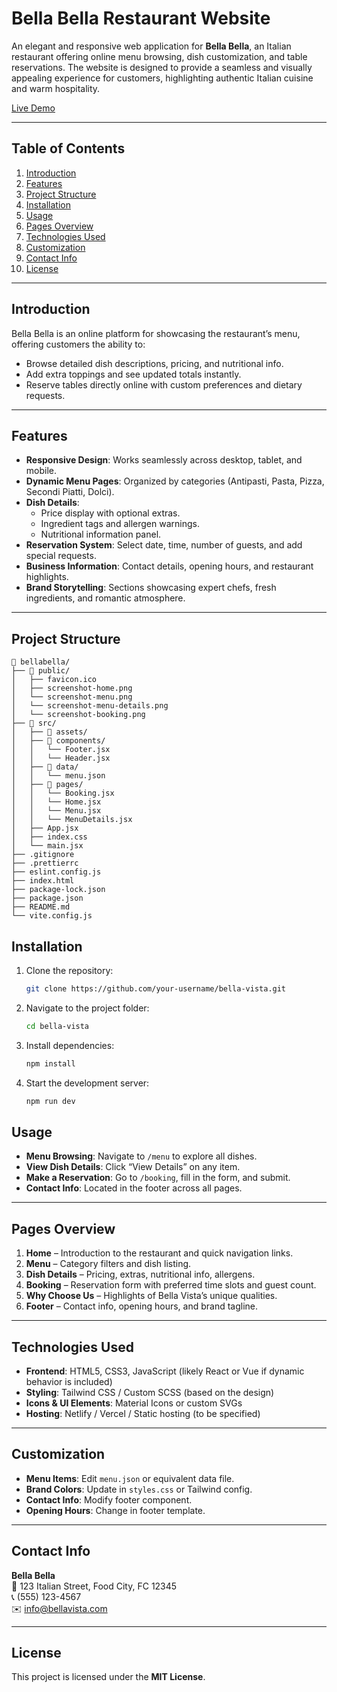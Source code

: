 # Bella Bella Restaurant Website

An elegant and responsive web application for **Bella Bella**, an Italian restaurant offering online menu browsing, dish customization, and table reservations. The website is designed to provide a seamless and visually appealing experience for customers, highlighting authentic Italian cuisine and warm hospitality.


[Live Demo](https://bella-bella-black.vercel.app/)

---

## Table of Contents

1. [Introduction](#introduction)
2. [Features](#features)
3. [Project Structure](#project-structure)
4. [Installation](#installation)
5. [Usage](#usage)
6. [Pages Overview](#pages-overview)
7. [Technologies Used](#technologies-used)
8. [Customization](#customization)
9. [Contact Info](#contact-info)
10. [License](#license)

---

## Introduction

Bella Bella is an online platform for showcasing the restaurant’s menu, offering customers the ability to:

- Browse detailed dish descriptions, pricing, and nutritional info.
- Add extra toppings and see updated totals instantly.
- Reserve tables directly online with custom preferences and dietary requests.

---

## Features

- **Responsive Design**: Works seamlessly across desktop, tablet, and mobile.
- **Dynamic Menu Pages**: Organized by categories (Antipasti, Pasta, Pizza, Secondi Piatti, Dolci).
- **Dish Details**:
  - Price display with optional extras.
  - Ingredient tags and allergen warnings.
  - Nutritional information panel.
- **Reservation System**: Select date, time, number of guests, and add special requests.
- **Business Information**: Contact details, opening hours, and restaurant highlights.
- **Brand Storytelling**: Sections showcasing expert chefs, fresh ingredients, and romantic atmosphere.

---

## Project Structure

```
📁 bellabella/
├── 📁 public/
│   ├── favicon.ico
│   ├── screenshot-home.png
│   └── screenshot-menu.png
│   └── screenshot-menu-details.png
│   └── screenshot-booking.png
├── 📁 src/
│   ├── 📁 assets/
│   ├── 📁 components/
│   │   └── Footer.jsx
│   │   └── Header.jsx
│   ├── 📁 data/
│   │   └── menu.json
│   ├── 📁 pages/
│   │   └── Booking.jsx
│   │   └── Home.jsx
│   │   └── Menu.jsx
│   │   └── MenuDetails.jsx
│   ├── App.jsx
│   ├── index.css
│   └── main.jsx
├── .gitignore
├── .prettierrc
├── eslint.config.js
├── index.html
├── package-lock.json
├── package.json
├── README.md
└── vite.config.js
```

## Installation

1. Clone the repository:
   ```bash
   git clone https://github.com/your-username/bella-vista.git
   ```
2. Navigate to the project folder:

   ```bash
   cd bella-vista
   ```

3. Install dependencies:

   ```bash
   npm install
   ```

4. Start the development server:
   ```bash
   npm run dev
   ```

## Usage

- **Menu Browsing**: Navigate to `/menu` to explore all dishes.
- **View Dish Details**: Click “View Details” on any item.
- **Make a Reservation**: Go to `/booking`, fill in the form, and submit.
- **Contact Info**: Located in the footer across all pages.

---

## Pages Overview

1. **Home** – Introduction to the restaurant and quick navigation links.
2. **Menu** – Category filters and dish listing.
3. **Dish Details** – Pricing, extras, nutritional info, allergens.
4. **Booking** – Reservation form with preferred time slots and guest count.
5. **Why Choose Us** – Highlights of Bella Vista’s unique qualities.
6. **Footer** – Contact info, opening hours, and brand tagline.

---

## Technologies Used

- **Frontend**: HTML5, CSS3, JavaScript (likely React or Vue if dynamic behavior is included)
- **Styling**: Tailwind CSS / Custom SCSS (based on the design)
- **Icons & UI Elements**: Material Icons or custom SVGs
- **Hosting**: Netlify / Vercel / Static hosting (to be specified)

---

## Customization

- **Menu Items**: Edit `menu.json` or equivalent data file.
- **Brand Colors**: Update in `styles.css` or Tailwind config.
- **Contact Info**: Modify footer component.
- **Opening Hours**: Change in footer template.

---

## Contact Info

**Bella Bella**  
📍 123 Italian Street, Food City, FC 12345  
📞 (555) 123-4567  
✉️ info@bellavista.com

---

## License

This project is licensed under the **MIT License**.
